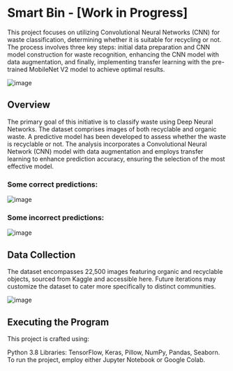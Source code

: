 # Smart Bin - [Work in Progress]
This project focuses on utilizing Convolutional Neural Networks (CNN) for waste classification, determining whether it is suitable for recycling or not. The process involves three key steps: initial data preparation and CNN model construction for waste recognition, enhancing the CNN model with data augmentation, and finally, implementing transfer learning with the pre-trained MobileNet V2 model to achieve optimal results.

![image](https://github.com/donaldheddesheimer/Smart-Bin/assets/119540065/cdc5091f-25ce-4854-8364-98309df95964)

## Overview
The primary goal of this initiative is to classify waste using Deep Neural Networks. The dataset comprises images of both recyclable and organic waste. A predictive model has been developed to assess whether the waste is recyclable or not. The analysis incorporates a Convolutional Neural Network (CNN) model with data augmentation and employs transfer learning to enhance prediction accuracy, ensuring the selection of the most effective model.

### Some correct predictions:

![image](https://github.com/donaldheddesheimer/Smart-Bin/assets/119540065/cf54bcd2-1834-40b2-8368-5b5216ef22d6)

### Some incorrect predictions:

![image](https://github.com/donaldheddesheimer/Smart-Bin/assets/119540065/943f0889-9da6-4e5b-9457-b79f7b0e252d)


## Data Collection
The dataset encompasses 22,500 images featuring organic and recyclable objects, sourced from Kaggle and accessible here.
Future iterations may customize the dataset to cater more specifically to distinct communities.

![image](https://github.com/donaldheddesheimer/Smart-Bin/assets/119540065/76a5bd1c-a7db-4426-9e8e-09e9a6a569f1)


## Executing the Program
This project is crafted using:

Python 3.8
Libraries: TensorFlow, Keras, Pillow, NumPy, Pandas, Seaborn.
To run the project, employ either Jupyter Notebook or Google Colab.
